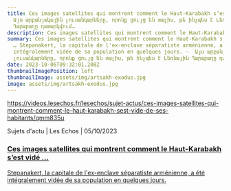 ```yaml
---
title: Ces images satellites qui montrent comment le Haut-Karabakh s’est vidé …
  Այս արբանյակային լուսանկարները, որոնք ցույց են տալիս, թե ինչպես է Լեռնային
  Ղարաբաղը դատարկվում…
description: Ces images satellites qui montrent comment le Haut-Karabakh s’est vidé …
summary: Ces images satellites qui montrent comment le Haut-Karabakh s’est vidé
  … Stepanakert, la capitale de l'ex-enclave séparatiste arménienne, a été
  intégralement vidée de sa population en quelques jours. -  Այս արբանյակային
  լուսանկարները, որոնք ցույց են տալիս, թե ինչպես է Լեռնային Ղարաբաղը դատարկվում…
date: 2023-10-06T09:32:01.208Z
thumbnailImagePosition: left
thumbnailImage: assets/img/artsakh-exodus.jpg
image: assets/img/artsakh-exodus.jpg
---
```

https://videos.lesechos.fr/lesechos/sujet-actus/ces-images-satellites-qui-montrent-comment-le-haut-karabakh-sest-vide-de-ses-habitants/qmm835u

Sujets d'actu | Les Echos | 05/10/2023

### [Ces images satellites qui montrent comment le Haut-Karabakh s’est vidé …](https://videos.lesechos.fr/lesechos/sujet-actus/ces-images-satellites-qui-montrent-comment-le-haut-karabakh-sest-vide-de-ses-habitants/qmm835u)

[Stepanakert, la capitale de l'ex-enclave séparatiste arménienne, a été intégralement vidée de sa population en quelques jours.](https://videos.lesechos.fr/lesechos/sujet-actus/ces-images-satellites-qui-montrent-comment-le-haut-karabakh-sest-vide-de-ses-habitants/qmm835u)

<!--EndFragment-->